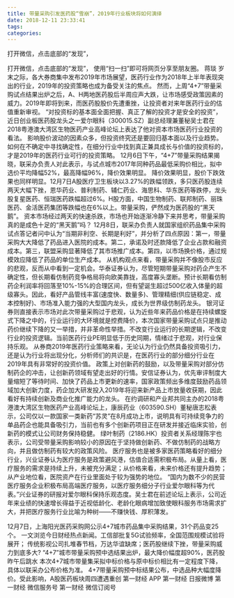 ```yaml
---
title: 带量采购引发医药股“雪崩”，2019年行业板块将如何演绎
date: 2018-12-11 23:33:41
tags: 
categories: 
---
```

打开微信，点击底部的“发现”，
<!-- more -->
打开微信，点击底部的“发现”，
使用“扫一扫”即可将网页分享至朋友圈。
蒋琰
岁末之际，各大券商集中发布2019年市场展望，医药行业作为2018年上半年表现突出的行业，2019年的投资策略也成为备受关注的焦点。
然而，上周“4+7”带量采购试点结果出炉之后，A、H两地医药股后半周应声大跌，让市场感受政策因素的威力。2019年即将到来，而医药股股价先遭重挫，让投资者对来年医药行业的估值重新审视。
“对投资标的基本面全面把握、真正了解的投资才是安全的投资”，近日创业板医药股龙头之一爱尔眼科（300015.SZ）副总经理兼董秘吴士君在2018粤港澳大湾区生物医药产业高峰论坛上表达了他对资本市场医药行业投资的看法。
影响股价波动的因素众多，但投资终究还是要回归基本面以及行业趋势。如何在不确定中寻找确定性，在细分行业中找到真正兼具成长与价值的投资标的，才是2019年的医药行业可行的投资策略。
12月6日下午，“4+7”带量采购结果揭晓，联采办负责人对此表示，与试点城市2017年同种药品最低采购价相比，拟中选价平均降幅52%，最高降幅96%，降价效果明显。
降价效果明显，股价下跌效果也同样明显。12月7日A股医疗卫生板块以3.27%的跌幅领跌，多只医药股连续两天大幅下挫，恩华药业、普利制药、辅仁药业、海思科、华东医药等跌停，龙头股复星医药、恒瑞医药跌幅超过6%。H股方面，中国生物制药、联邦制药、丽珠医药、金活医药集团等跌幅也在6%以上。带量采购，俨然成为医药股的“黑天鹅”。
资本市场经过两天的快速杀跌，市场也开始逐渐冷静下来并思考，带量采购真的是成色十足的“黑天鹅”吗？
12月8日，联采办负责人就国家组织药品集中采购试点答记者问中认为“当期非利空、长期是利好”，并分析了四点原因：第一，带量采购大大降低了药品进入医院的成本。第二，承诺及时还款降低了企业占款和融资成本。第三，联盟采购显著降低了其市场推广成本。第四，以市场换价格，通过规模效应降低了药品的单位生产成本。
从机构观点来看，带量采购并不像股市反应的悲观，反而从中看到一定机会。华泰证券认为，尽管短期带量采购对药企产生不确定性，但长期看仿制药竞争格局将向欧美靠拢，高度寡头垄断。预计长期看仿制药企利润率将回落至10%-15%的合理区间，但有望诞生超过500亿收入体量的超级寡头。因此，看好产品管线丰富(速度快、数量多)、管理精细(供应链稳定、成本控制好)、市场准入能力强的大型国内龙头，成长为世界级仿制药龙头。
银河证券则直接表示市场对此次带量采购过于悲观，认为近些年来药品价格是在持续螺旋式下降之中的，行业运行的大环境就是控费降价，本次国家带量采购试点只是推动药价继续下降的又一举措，并非革命性举措。不改变行业运行的长期逻辑，不改变行业的投资逻辑。当前医药行业PE明显低于历史同期，情绪过于悲观，对行业保持乐观。
从券商2019年医药行业策略来看，无论认为行业仍然具备投资吸引力，还是认为行业将出现分化，分析师们的共识是，在医药行业的部分细分行业在2019年具有非常好的投资价值。
政策上对创新药的鼓励，以及带量采购对部分仿制药企的冲击，让创新药领域有望走出好的行情。安信证券认为，优先审评制度大量缩短了等待时间、加快了药品上市更新的速率，国家政策频出多维度鼓励药品领域加大创新力度，药企加大研发投入2019年将迎来新产品上市放量收获期，因此看好有持续创新及商业化推广能力的龙头。
在约调研和产业邦共同主办的2018粤港澳大湾区生物医药产业高峰论坛上，康辰药业（603590.SH）董秘唐志松表示，公司仅以一款国家一类新药“苏灵”在8月成功上市，说明具有可持续竞争力的单品药企也能具备吸引力，当前也有多个创新药项目正在研发并接近临床实验，创新药的模式让公司财务保持稳健。
绿叶制药（2186.HK）投资者关系经理陈宇也表示，公司受带量采购影响较小的原因在于坚持做创新药、不做仿制药的战略方向，并且做仿制药有较大的政策风险。
医疗服务也是被多家医药策略看好的细分行业，兴业证券认为医疗服务是政策避风港，估值合适需积极布局。从量上看，医疗服务的需求是持续上升，未被充分满足；从价格来看，未来价格还有提升趋势；从产业地位看，医院资产在行业里面处于较为强势的地位。
“国内为数不少的民营医疗服务企业积极布局高端医疗服务，以医疗服务细分子行业爱尔眼科等为代表。”兴业证券的研报对爱尔眼科保持乐观态度。吴士君在前述论坛上表示，公司近年来业绩的快速增长得益于近视低龄化、老龄化眼病增加致使眼科服务市场需求扩大，并把医疗服务行业比喻为种树——不赚快钱、厚积薄发。
 
 
12月7日，上海阳光医药采购网公示4+7城市药品集中采购结果，31个药品变25个。
一文浏览今日财经热点新闻。工信部批复5G试验频率，全国范围规模试验将展开； 传统影视公司扎堆春节档，万达华谊缺席；医药股继续下挫，带量采购威力到底多大?
“4+7”城市带量采购预中选结果出炉，最大降价幅度超90%，医药股昨午后跳水
本次4+7城市带量集采拟中标价格与原中标价相比有一定程度下降，具体以联采办公布价格为准。
4+7带量采购预中标结果公布，中选品种大幅度降价。受此影响，A股医药板块周四遭遇重创
第一财经
APP
第一财经
日报微博
第一财经
微信服务号
第一财经
微信订阅号
